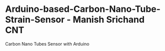 # Arduino-based-Carbon-Nano-Tube-Strain-Sensor - Manish Srichand CNT
Carbon Nano Tubes Sensor with Arduino
